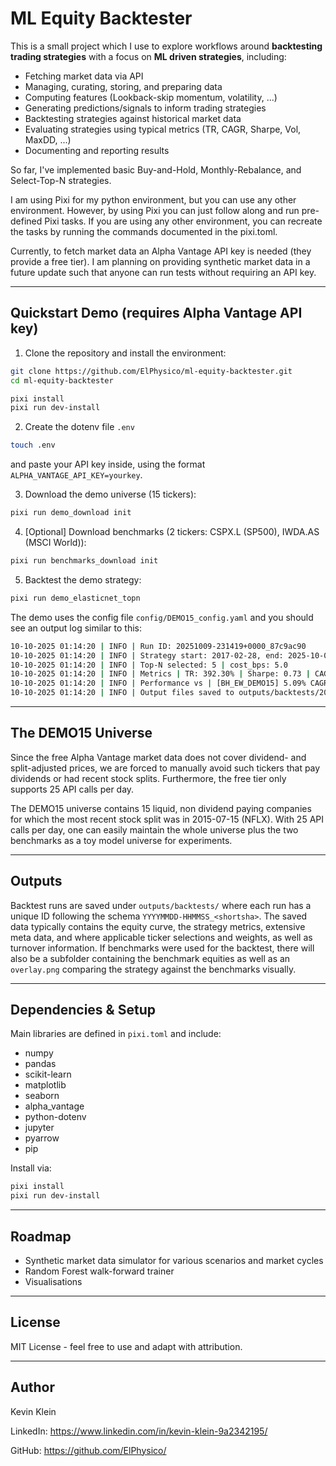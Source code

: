 # ML Equity Backtester

This is a small project which I use to explore workflows around **backtesting trading strategies** with a focus on **ML driven strategies**, including:
- Fetching market data via API
- Managing, curating, storing, and preparing data
- Computing features (Lookback-skip momentum, volatility, ...)
- Generating predictions/signals to inform trading strategies
- Backtesting strategies against historical market data
- Evaluating strategies using typical metrics (TR, CAGR, Sharpe, Vol, MaxDD, ...)
- Documenting and reporting results

So far, I've implemented basic Buy-and-Hold, Monthly-Rebalance, and Select-Top-N strategies.

I am using Pixi for my python environment, but you can use any other environment. However, by using Pixi you can just follow along and run pre-defined Pixi tasks. If you are using any other environment, you can recreate the tasks by running the commands documented in the pixi.toml.

Currently, to fetch market data an Alpha Vantage API key is needed (they provide a free tier). I am planning on providing synthetic market data in a future update such that anyone can run tests without requiring an API key.
    
---

## Quickstart Demo (requires Alpha Vantage API key)

1. Clone the repository and install the environment:
```bash
git clone https://github.com/ElPhysico/ml-equity-backtester.git
cd ml-equity-backtester

pixi install
pixi run dev-install
```

2. Create the dotenv file `.env`
```bash
touch .env
```
and paste your API key inside, using the format `ALPHA_VANTAGE_API_KEY=yourkey`.

3. Download the demo universe (15 tickers):
```bash
pixi run demo_download init
```

4. [Optional] Download benchmarks (2 tickers: CSPX.L (SP500), IWDA.AS (MSCI World)):
```bash
pixi run benchmarks_download init
```

5. Backtest the demo strategy:
```bash
pixi run demo_elasticnet_topn
```

The demo uses the config file `config/DEMO15_config.yaml` and you should see an output log similar to this:
```bash
10-10-2025 01:14:20 | INFO | Run ID: 20251009-231419+0000_87c9ac90
10-10-2025 01:14:20 | INFO | Strategy start: 2017-02-28, end: 2025-10-07
10-10-2025 01:14:20 | INFO | Top-N selected: 5 | cost_bps: 5.0
10-10-2025 01:14:20 | INFO | Metrics | TR: 392.30% | Sharpe: 0.73 | CAGR: 20.35% | MaxDD: 46.68% | ann_vol: 33.09% | ann_avg_turnover: 104.83%
10-10-2025 01:14:20 | INFO | Performance vs | [BH_EW_DEMO15] 5.09% CAGR, 0.02 Sharpe | [BH_EW_IWDA.AS] 9.20% CAGR, 0.04 Sharpe | [BH_EW_CSPX.L] 5.85% CAGR, -0.15 Sharpe
10-10-2025 01:14:20 | INFO | Output files saved to outputs/backtests/20251009-231419+0000_87c9ac90
```

---

## The DEMO15 Universe

Since the free Alpha Vantage market data does not cover dividend- and split-adjusted prices, we are forced to manually avoid such tickers that pay dividends or had recent stock splits. Furthermore, the free tier only supports 25 API calls per day.

The DEMO15 universe contains 15 liquid, non dividend paying companies for which the most recent stock split was in 2015-07-15 (NFLX). With 25 API calls per day, one can easily maintain the whole universe plus the two benchmarks as a toy model universe for experiments.

---

## Outputs

Backtest runs are saved under `outputs/backtests/` where each run has a unique ID following the schema `YYYYMMDD-HHMMSS_<shortsha>`. The saved data typically contains the equity curve, the strategy metrics, extensive meta data, and where applicable ticker selections and weights, as well as turnover information. If benchmarks were used for the backtest, there will also be a subfolder containing the benchmark equities as well as an `overlay.png` comparing the strategy against the benchmarks visually.

---

## Dependencies & Setup

Main libraries are defined in `pixi.toml` and include:
- numpy
- pandas
- scikit-learn
- matplotlib
- seaborn
- alpha_vantage
- python-dotenv
- jupyter
- pyarrow
- pip

Install via:
```bash
pixi install
pixi run dev-install
```

---

## Roadmap

- Synthetic market data simulator for various scenarios and market cycles
- Random Forest walk-forward trainer
- Visualisations

---

## License

MIT License - feel free to use and adapt with attribution.

---

## Author

Kevin Klein

LinkedIn: https://www.linkedin.com/in/kevin-klein-9a2342195/

GitHub: https://github.com/ElPhysico/
